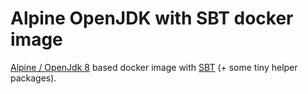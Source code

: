 # Alpine OpenJDK with SBT docker image

[Alpine / OpenJdk 8](https://hub.docker.com/r/_/openjdk/) based docker image with [SBT](https://www.scala-sbt.org/) (+ some tiny helper packages).
